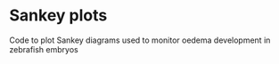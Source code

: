 # Sankey plots
Code to plot Sankey diagrams used to monitor oedema development in zebrafish embryos
